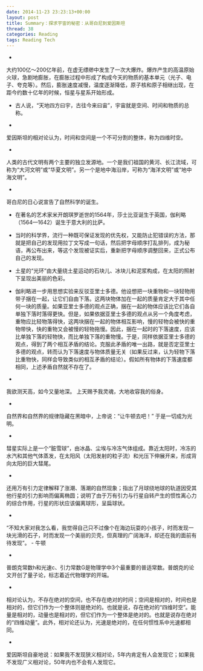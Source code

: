 ```yaml
---
date: 2014-11-23 23:23:13+00:00
layout: post
title: Summary：探求宇宙的秘密：从哥白尼到爱因斯坦
thread: 38
categories: Reading
tags: Reading Tech
---
```


-
大约100亿～200亿年前，在虚无缥缈中发生了一次大爆炸。爆炸产生的高温原始火球，急剧地膨胀，在膨胀过程中形成了构成今天的物质的基本单元（光子、电子、夸克等）。然后，膨胀速度减慢，温度逐渐降低，原子核和原子相继出现，在距今约数十亿年的时候，恒星与星系开始形成。

- 古人说，“天地四方曰宇，古往今来曰宙”，宇宙就是空间、时间和物质的总称。

-
爱因斯坦的相对论认为，时间和空间是一个不可分割的整体，称为四维时空。

-
人类的古代文明有两个主要的独立发源地。一个是我们祖国的黄河、长江流域，可称为“大河文明”或“华夏文明”。另一个是地中海沿岸，可称为“海洋文明”或“地中海文明”。

-
哥白尼的日心说宣告了自然科学的诞生。


- 在著名的艺术家米开朗琪罗逝世的1564年，莎士比亚诞生于英国，伽利略（1564—1642）诞生于意大利的比萨。

- 当时的科学界，流行一种既可保证发现的优先权，又能防止犯错误的方法，那就是把自己的发现用拉丁文写成一句话，然后把字母顺序打乱排列，成为秘语，再公布出来，等这个发现被证实后，重新把字母顺序调整回来，正式公布自己的发现。

- 土星的“光环”由大量绕土星运动的石块儿、冰块儿和泥浆构成，在太阳的照射下呈现出美丽的色彩。

- 伽利略进一步用思想实验来反驳亚里士多德。他设想把一块重物和一块轻物用带子捆在一起，让它们自由下落。这两块物体加在一起的质量肯定大于其中任何一块的质量。如果亚里士多德的观点正确，捆在一起的物体应该比它们各自单独下落时落得更快。但是，如果依据亚里士多德的观点从另一个角度考虑，重物应比轻物落得快，这两块捆在一起的物体相互影响，慢的轻物会被快的重物带快，快的重物又会被慢的轻物拖慢。因此，捆在一起时的下落速度，应该比单独下落的轻物快，而比单独下落的重物慢。于是，同样依据亚里士多德的观点，得到了两个相互矛盾的结论。克服此矛盾的唯一出路，就是否定亚里士多德的观点，转而认为下落速度与物体质量无关（如果反过来，认为轻物下落比重物快，同样会导致类似的相互矛盾的结论）。假如所有物体的下落速度都相同，上述矛盾自然就不存在了。

-
我欲测天高，如今又量地深。
上天赐予我灵魂，大地收容我的俗身。

-
自然界和自然界的规律隐藏在黑暗中，上帝说：“让牛顿去吧！”
于是一切成为光明。

-
彗星实际上是一个“脏雪球”，由冰晶、尘埃与冷冻气体组成。靠近太阳时，冷冻的水汽和其他气体蒸发，在太阳风（太阳发射的粒子流）和光压下伸展开来，形成背向太阳的巨大彗尾。

-
还用万有引力定律解释了涨潮、落潮的自然现象；指出了月球绕地球的轨道因受其他行星的引力影响而偏离椭圆；说明了由于万有引力与行星自转产生的惯性离心力的综合作用，行星的形状应该偏离球形，呈扁球状。

-
“不知大家对我怎么看，我觉得自己只不过像个在海边玩耍的小孩子，时而发现一块光滑的石子，时而发现一个美丽的贝壳，但真理的广阔海洋，却还在我的面前有待发现”。 - 牛顿

-
普朗克常数h和光速c、引力常数G是物理学中3个最重要的普适常数。普朗克的论文开创了量子论，标志着近代物理学的开端。

-
相对论认为，不存在绝对的空间，也不存在绝对的时间；空间是相对的，时间也是相对的，但它们作为一个整体则是绝对的。也就是说，存在绝对的“四维时空”。能量是相对的，动量也是相对的，但它们作为一个整体是绝对的。也就是说存在绝对的“四维动量”。此外，相对论还认为，光速是绝对的，在任何惯性系中光速都相同。

-
爱因斯坦自豪地说：如果我不发现狭义相对论，5年内肯定有人会发现它；如果我不发现广义相对论，50年内也不会有人发现它。
